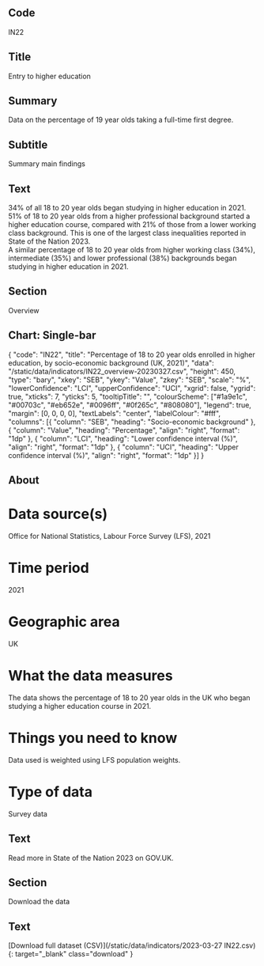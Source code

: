 ## Code
IN22

## Title
Entry to higher education

## Summary
Data on the percentage of 19 year olds taking a full-time first degree.

## Subtitle
Summary main findings

## Text
34% of all 18 to 20 year olds began studying in higher education in 2021.
<br>
51% of 18 to 20 year olds from a higher professional background started a higher education course, compared with 21% of those from a lower working class background. This is one of the largest class inequalities reported in State of the Nation 2023.
<br>
A similar percentage of 18 to 20 year olds from higher working class (34%), intermediate (35%) and lower professional (38%) backgrounds began studying in higher education in 2021.

## Section
Overview

## Chart: Single-bar
{
    "code": "IN22",
    "title": "Percentage of 18 to 20 year olds enrolled in higher education, by socio-economic background (UK, 2021)",
    "data": "/static/data/indicators/IN22_overview-20230327.csv",
    "height": 450,
    "type": "bary",
    "xkey": "SEB",
    "ykey": "Value",
    "zkey": "SEB",
    "scale": "%",
    "lowerConfidence": "LCI",
    "upperConfidence": "UCI",
    "xgrid": false,
    "ygrid": true,
    "xticks": 7,
    "yticks": 5,
    "tooltipTitle": "",
    "colourScheme": ["#1a9e1c", "#00703c", "#eb652e", "#0096ff", "#0f265c", "#808080"],
    "legend": true,
    "margin": [0, 0, 0, 0],
    "textLabels": "center",
    "labelColour": "#fff",
    "columns": [{
        "column": "SEB",
        "heading": "Socio-economic background"
    }, {
        "column": "Value",
        "heading": "Percentage",
        "align": "right",
        "format": "1dp"
    }, {
        "column": "LCI",
        "heading": "Lower confidence interval (%)",
        "align": "right",
        "format": "1dp"
    }, {
        "column": "UCI",
        "heading": "Upper confidence interval (%)",
        "align": "right",
        "format": "1dp"
    }]
}

## About
# Data source(s)
Office for National Statistics, Labour Force Survey (LFS), 2021

# Time period
2021

# Geographic area
UK

# What the data measures
The data shows the percentage of 18 to 20 year olds in the UK who began studying a higher education course in 2021. 

# Things you need to know
Data used is weighted using LFS population weights. 

# Type of data
Survey data

## Text
Read more in State of the Nation 2023 on GOV.UK.

## Section
Download the data

## Text
[Download full dataset (CSV)](/static/data/indicators/2023-03-27 IN22.csv){: target="_blank" class="download" }

